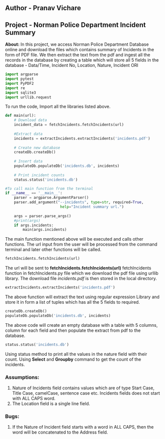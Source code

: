 ## Author - Pranav Vichare
## Project - Norman Police Department Incident Summary
**About:**  In this project, we access Norman Police Department Database online and download the files which contains summary of Incidents in the form of PDF file. We then extract the text from the pdf and ingest all the records in the database by creating a table which will store all 5 fields in the database - Data/Time, Incident No, Location, Nature, Incident ORI

```python
import argparse
import pytest
import PyPDF2
import re
import sqlite3
import urllib.request
```
To run the code, Import all the libraries listed above.

```python
def main(url):
    # Download data
    incident_data = fetchIncidents.fetchIncidents(url)
    
    #Extract data
    incidents = extractIncidents.extractIncidents('incidents.pdf')
	
    # Create new database
    createDb.createDb()
	
    # Insert data
    populateDb.populateDb('incidents.db', incidents)
	
    # Print incident counts
    status.status('incidents.db')

#To call main function from the terminal
if __name__ == '__main__':
    parser = argparse.ArgumentParser()
    parser.add_argument("--incidents", type=str, required=True, 
                         help="Incident summary url.")
     
    args = parser.parse_args()
    #print(args)
    if args.incidents:
        main(args.incidents)
```
The main function mentioned above will be executed and calls other functions. The url input from the user will be processed from the command terminal and later other functions will be called.
```python
fetchIncidents.fetchIncidents(url)
```
The url will be sent to **fetchIncidents.fetchIncidents(url)** fetchIncidents function in fetchIncidents.py file which we download the pdf file using urllib library.
The download file *incidents.pdf* is then stored in the local directory.
```python
extractIncidents.extractIncidents('incidents.pdf')
```
The above function will extract the text using regular expression Library and store it in form a list of tuples which has all the 5 fields to required.
```python
createDb.createDb()
populateDb.populateDb('incidents.db', incidents)
```
The above code will create an empty database with a table with 5 columns, column for each field and then populate the extract from pdf to the database.
```python
status.status('incidents.db')
```
Using status method to print all the values in the nature field with their count. Using **Select** and **Groupby** command to get the count of the incidents.


### Assumptions:
1. Nature of Incidents field contains values which are of type Start Case, Title Case, camelCase, sentence case etc. Incidents fields does not start with ALL CAPS word.
2. The Location field is a single line field.

### Bugs:   
1. If the Nature of Incident field starts with a word in ALL CAPS, then the word will be concatenated to the Address field.
   
